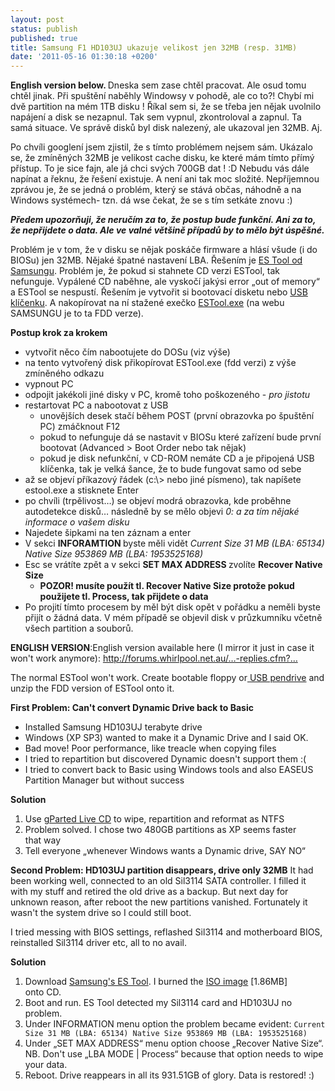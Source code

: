 ```yaml
---
layout: post
status: publish
published: true
title: Samsung F1 HD103UJ ukazuje velikost jen 32MB (resp. 31MB)
date: '2011-05-16 01:30:18 +0200'
---
```

<p>
    <strong>English version below. </strong>Dneska sem zase chtěl pracovat. Ale osud tomu chtěl jinak. Při spuštění naběhly Windowsy v pohodě, ale co to?! Chybí mi dvě partition na mém 1TB disku ! Říkal sem si, že se třeba jen nějak uvolnilo napájení a disk se nezapnul. Tak sem vypnul, zkontroloval a zapnul. Ta samá situace. Ve správě disků byl disk nalezený, ale ukazoval jen 32MB. Aj.
</p>
<p>Po chvíli googlení jsem zjistil, že s tímto problémem nejsem sám. Ukázalo se, že zmíněných 32MB je velikost cache disku, ke které mám tímto přímý přístup. To je sice fajn, ale já chci svých 700GB dat ! :D Nebudu vás dále napínat a řeknu, že řešení existuje. A není ani tak moc složité. Nepříjemnou zprávou je, že se jedná o problém, který se stává občas, náhodně a na Windows systémech- tzn. dá wse čekat, že se s tím setkáte znovu :)</p>
<p><strong><em>Předem upozorňuji, že neručím za to, že postup bude funkční. Ani za to, že nepřijdete o data. Ale ve valné většině případů by to mělo být úspěšné. </em></strong></p>
<p>Problém je v tom, že v disku se nějak poskáče firmware a hlásí všude (i do BIOSu) jen 32MB. Nějaké špatné nastavení LBA. Řešením je <a href="http://www.samsung.com/global/business/hdd/support/utilities/ES_Tool.html" target="_blank">ES Tool od Samsungu</a>. Problém je, že pokud si stahnete CD verzi ESTool, tak nefunguje. Vypálené CD naběhne, ale vyskočí jakýsi error „out of memory“ a ESTool se nespustí. Řešením je vytvořit si bootovací disketu nebo
    <a href="http://www.google.com/search?q=HP+USB+Disk+Storage+Format+Tool+create+boo" target="_blank">USB klíčenku</a>. A nakopírovat na ní stažené exečko <a href="http://www.samsung.com/global/business/hdd/support/utilities/ES_Tool.html"
                                                                                                                                                                target="_blank">ESTool.exe</a> (na webu SAMSUNGU je to ta FDD verze).</p> <p>
    <strong>Postup krok za krokem</strong></p>
<ul>
    <li>vytvořit něco čím nabootujete do DOSu (viz výše)</li>
    <li>na tento vytvořený disk přikopírovat ESTool.exe (fdd verzi) z výše zmíněného odkazu</li>
    <li>vypnout PC</li>
    <li>odpojit jakékoli jiné disky v PC, kromě toho poškozeného -<em> pro jistotu</em></li>
    <li>restartovat PC a nabootovat z USB
        <ul>
            <li>unovějších desek stačí během POST (první obrazovka po špuštění PC) zmáčknout F12</li>
            <li>pokud to nefunguje dá se nastavit v BIOSu které zařízení bude první bootovat (Advanced &gt; Boot Order nebo tak nějak)</li>
            <li>pokud je disk nefunkční, v CD-ROM nemáte CD a je připojená USB klíčenka, tak je velká šance, že to bude fungovat samo od sebe</li>
        </ul>
    </li>
    <li>až se objeví příkazový řádek (c:\&gt; nebo jiné písmeno), tak napíšete estool.exe a stisknete Enter</li>
    <li>po chvíli (trpělivost…) se objeví modrá obrazovka, kde proběhne autodetekce disků… následně by se mělo objevi <em>0: a za tím nějaké informace o vašem disku</em></li>
    <li>Najedete šipkami na ten záznam a enter</li>
    <li>V sekci <strong>INFORAMTION </strong>byste měli vidět<em> Current Size 31 MB (LBA: 65134) Native Size 953869 MB (LBA: 1953525168)</em></li>
    <li>Esc se vrátíte zpět a v sekci <strong>SET MAX ADDRESS </strong>zvolíte <strong>Recover Native Size</strong>
        <ul>
            <li><strong>POZOR! musíte použít tl. </strong><strong>Recover Native Size</strong><strong> protože pokud použijete tl. Process, tak přijdete o data</strong></li>
        </ul>
    </li>
    <li>Po projití tímto procesem by měl být disk opět v pořádku a neměli byste přijít o žádná data. V mém případě se objevil disk v průzkumníku včetně všech partition a souborů.</li>
</ul> <p><strong>ENGLISH VERSION</strong>:English version available here (I mirror it just in case it won't work anymore): <a href="http://forums.whirlpool.net.au/forum-replies.cfm?t=1069572#r8"
                                                                                                                              target="_blank">http://forums.whirlpool.net.au/…-replies.cfm?…</a></p> <p>The normal ESTool won't work. Create bootable floppy or<a
        href="http://www.google.com/search?q=HP+USB+Disk+Storage+Format+Tool+create+boot" target="_blank"> USB pendrive</a> and unzip the FDD version of ESTool onto it.</p> <p><strong>First Problem: Can't convert Dynamic Drive back to Basic</strong></p>
<ul>
    <li>Installed Samsung HD103UJ terabyte drive</li>
    <li>Windows (XP SP3) wanted to make it a Dynamic Drive and I said OK.</li>
    <li>Bad move! Poor performance, like treacle when copying files</li>
    <li>I tried to repartition but discovered Dynamic doesn't support them :( </li>
    <li>I tried to convert back to Basic using Windows tools and also EASEUS Partition Manager but without success</li>
</ul> <p><strong>Solution</strong></p>
<ol>
    <li>Use <a rel="nofollow" href="http://gparted.sourceforge.net/livecd.php" target="_blank">gParted Live CD</a> to wipe, repartition and reformat as NTFS</li>
    <li>Problem solved. I chose two 480GB partitions as XP seems faster that way</li>
    <li>Tell everyone „whenever Windows wants a Dynamic drive, SAY NO“</li>
</ol> <p>
    <strong>Second Problem: HD103UJ partition disappears, drive only 32MB</strong> It had been working well, connected to an old Sil3114 SATA controller. I filled it with my stuff and retired the old drive as a backup. But next day for unknown reason, after reboot the new partitions vanished. Fortunately it wasn't the system drive so I could still boot.
</p> <p>I tried messing with BIOS settings, reflashed Sil3114 and motherboard BIOS, reinstalled Sil3114 driver etc, all to no avail.</p> <p><strong>Solution</strong></p>
<ol>
    <li>Download <a rel="nofollow" href="http://www.samsung.com/global/business/hdd/support/utilities/ES_Tool.html" target="_blank">Samsung's ES Tool</a>. I burned the <a rel="nofollow" href="http://www.samsung.com/global/business/hdd/support/downloads/estool_CDROM.zip" target="_blank">ISO image</a> [1.86MB] onto CD.
    </li>
    <li>Boot and run. ES Tool detected my Sil3114 card and HD103UJ no problem.</li>
    <li>Under INFORMATION menu option the problem became evident: <code>Current Size 31 MB (LBA: 65134) Native Size 953869 MB (LBA: 1953525168)</code></li> <li>Under „SET MAX ADDRESS“ menu option choose „Recover Native Size“. NB. Don't use „LBA MODE | Process“ because that option needs to wipe your data.</li>
<li>Reboot. Drive reappears in all its 931.51GB of glory. Data is restored! :)</li>
